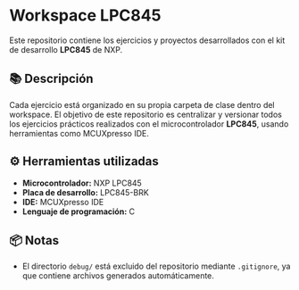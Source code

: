 # Workspace LPC845

Este repositorio contiene los ejercicios y proyectos desarrollados con el kit de desarrollo **LPC845** de NXP.

## 📚 Descripción

Cada ejercicio está organizado en su propia carpeta de clase dentro del workspace. El objetivo de este repositorio es centralizar y versionar todos los ejercicios prácticos realizados con el microcontrolador **LPC845**, usando herramientas como MCUXpresso IDE.

## ⚙️ Herramientas utilizadas

- **Microcontrolador:** NXP LPC845
- **Placa de desarrollo:** LPC845-BRK
- **IDE:** MCUXpresso IDE
- **Lenguaje de programación:** C

## 📦 Notas

- El directorio `debug/` está excluido del repositorio mediante `.gitignore`, ya que contiene archivos generados automáticamente.


